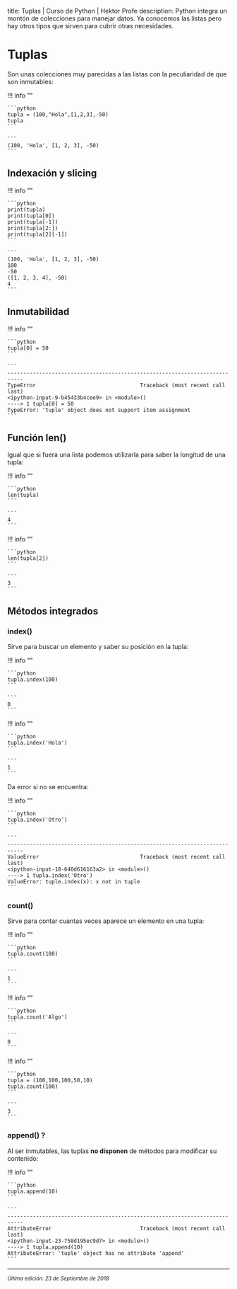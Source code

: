 title: Tuplas | Curso de Python | Hektor Profe
description: Python integra un montón de colecciones para manejar datos. Ya conocemos las listas pero hay otros tipos que sirven para cubrir otras necesidades.

# Tuplas

Son unas colecciones muy parecidas a las listas con la peculiaridad de que son inmutables:

!!! info "" 
    
    ```python
    tupla = (100,"Hola",[1,2,3],-50)
    tupla
    ```

    ```
    (100, 'Hola', [1, 2, 3], -50)
    ```  

## Indexación y slicing

!!! info "" 
    
    ```python
    print(tupla)
    print(tupla[0])
    print(tupla[-1])
    print(tupla[2:])
    print(tupla[2][-1])
    ```

    ```
    (100, 'Hola', [1, 2, 3], -50)
    100
    -50
    ([1, 2, 3, 4], -50)
    4
    ```  

## Inmutabilidad

!!! info "" 
    
    ```python
    tupla[0] = 50
    ```

    ```
    ---------------------------------------------------------------------------
    TypeError                                 Traceback (most recent call last)
    <ipython-input-9-b45433b4cee9> in <module>()
    ----> 1 tupla[0] = 50
    TypeError: 'tuple' object does not support item assignment
    ```  

## Función len()

Igual que si fuera una lista podemos utilizarla para saber la longitud de una tupla:

!!! info "" 
    
    ```python
    len(tupla)
    ```

    ```
    4
    ```  

!!! info "" 

    ```python
    len(tupla[2])
    ```

    ```
    3
    ```  

## Métodos integrados

### index()

Sirve para buscar un elemento y saber su posición en la tupla:

!!! info "" 

    ```python
    tupla.index(100)
    ```

    ```
    0
    ```  

!!! info "" 

    ```python
    tupla.index('Hola')
    ```

    ```
    1
    ```  

Da error si no se encuentra:

!!! info "" 

    ```python
    tupla.index('Otro')
    ```

    ```
    ---------------------------------------------------------------------------
    ValueError                                Traceback (most recent call last)
    <ipython-input-18-640d616163a2> in <module>()
    ----> 1 tupla.index('Otro')
    ValueError: tuple.index(x): x not in tuple
    ```  

### count()

Sirve para contar cuantas veces aparece un elemento en una tupla:

!!! info "" 

    ```python
    tupla.count(100)
    ```

    ```
    1
    ```

!!! info "" 

    ```python
    tupla.count('Algo')
    ```

    ```
    0
    ```

!!! info "" 

    ```python
    tupla = (100,100,100,50,10)
    tupla.count(100)
    ```

    ```
    3
    ```

### append() ?

Al ser inmutables, las tuplas __no disponen__ de métodos para modificar su contenido:

!!! info "" 

    ```python
    tupla.append(10)
    ```

    ```
    ---------------------------------------------------------------------------
    AttributeError                            Traceback (most recent call last)
    <ipython-input-23-758d195ec9d7> in <module>()
    ----> 1 tupla.append(10)
    AttributeError: 'tuple' object has no attribute 'append'
    ```

___
<small class="edited"><i>Última edición: 23 de Septiembre de 2018</i></small>